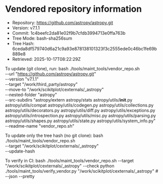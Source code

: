 Vendored repository information
===============================

- Repository: https://github.com/astropy/astropy.git
- Version:    v7.1.1
- Commit:     1c4beefc2da81e02f9b7cfdb3994713e0ffa763b
- Tree Mode:  bash-sha256sum
- Tree Hash:  6ceda8df579740d6a21c9a93e878138101323f3c2555ede0c46bc1fe69b889e8
- Retrieved:  2025-10-17T08:22:29Z

To update (git clone), run:
  bash ./tools/maint_tools/vendor_repo.sh \
    --url "https://github.com/astropy/astropy.git" \
    --version "v7.1.1" \
    --target "/work/third_party/astropy" \
    --move-to "/work/scikitplot/cexternals/_astropy" \
    --nested-folder "astropy" \
    --src-subdirs "astropy/extern astropy/stats astropy/utils/__init__.py astropy/utils/compat astropy/utils/codegen.py astropy/utils/collections.py astropy/utils/decorators.py astropy/utils/diff.py astropy/utils/exceptions.py astropy/utils/introspection.py astropy/utils/misc.py astropy/utils/parsing.py astropy/utils/shapes.py astropy/utils/state.py astropy/utils/system_info.py" \
    --readme-name "vendor_repo.sh"

To update only the tree hash (no git clone):
  bash ./tools/maint_tools/vendor_repo.sh \
    --target "/work/scikitplot/cexternals/_astropy" \
    --update-hash

To verify in CI:
  bash ./tools/maint_tools/vendor_repo.sh --target "/work/scikitplot/cexternals/_astropy" --check
  python ./tools/maint_tools/verify_vendor.py "/work/scikitplot/cexternals/_astropy"  # --json --pretty
